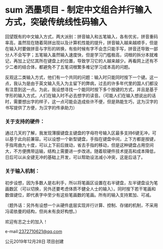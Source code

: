 # sum 洒墨项目 - 制定中文组合并行输入方式，突破传统线性码输入

回望既有的中文输入方式，两大派别：拼音输入和五笔输入，各有优劣，拼音重码率高，虽然现在随着简拼出现以及计算机性能的提升，拼音输入越来越顺手，但是在输入时要做拼音与字形的转换，有些时候有字不会念只能手写，拼音还导致一部分人不会写字；五笔输入虽然输入速度快，但是学习门槛极高，词根的拆分本就难记，再加上记忆其所在键盘上的位置，导致学习它的人越来越少。再看网上还有不少二者的结合体，都避免不了五笔词根繁多难记学习成本高的问题。

反观这二类输入方式，他们有一个共同的问题：输入时只能同时按下一个键。这一点，我认为是由于英文输入先入为主留下的弊病，过去的许多年代里的国人们都没有注意到这一点。为此，我设想寻找一个能同时按下多个按键的方式，并且是基于字形的输入方式，人们在输入时不必去想字的读音。（可能人们在输入想说出的话时，需要想出字的样子，这一点可能会造成些许不便，但是熟能生巧，这为汉字的书写提供了方便，为汉字的传承助力）

### 关于支持的硬件：
通过几天的了解，我发现薄膜键盘主键盘的字母符号输入区最多支持6键无冲，可以基于此向前兼容。可以设想一个新型键盘，手指在键盘中间，上下方都是按键，手指弯曲九十度，可以上下前后拨动，省去手指的移动，但是这种键盘占用空间大，不方便携带运输，结构上需要进一步改进。随着软硬件技术提高和成本降低，日后可以从全键无冲的基础上开发，可以帮助设法减小冲突，这是后话了。

### 关于输入机制：
初步设想，因为多数人是右利手，所以将笔画区设置在右半键盘，左半键盘设为笔画数区（可以切换，另外还要考虑体质不健全人士的输入）。同时按下若干笔画和数值键位，即代表字中至少有这些笔画数的笔画。所有的输入支持累加、可减。

（题外话：另外有设想一个从硬件底层实现并行计算、控制、存储的机制，不采用冯诺依曼的结构，但尚未有良好构想。）

欢迎有志之士的加入！

e-mail:2372710621@qq.com

公元2019年12月28日  项目创建
